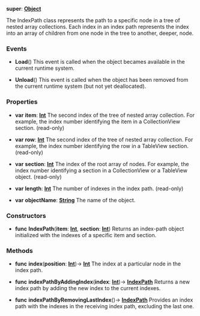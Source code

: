 **super**: **[Object](../gravity/object.md)**

The IndexPath class represents the path to a specific node in a tree of nested array collections. Each index in an index path represents the index into an array of children from one node in the tree to another, deeper, node.

### Events

* **Load**()
This event is called when the object becames available in the current runtime system.

* **Unload**()
This event is called when the object has been removed from the current runtime system (but not yet deallocated).



### Properties

* **var** **item**: **[Int](../gravity/int.md)**
The second index of the tree of nested array collection. For example, the index number identifying the item in a CollectionView section. \(read-only\)

* **var** **row**: **[Int](../gravity/int.md)**
The second index of the tree of nested array collection. For example, the index number identifying the row in a TableView section. \(read-only\)

* **var** **section**: **[Int](../gravity/int.md)**
The index of the root array of nodes. For example, the index number identifying a section in a CollectionView or a TableView object. \(read-only\)

* **var** **length**: **[Int](../gravity/int.md)**
The number of indexes in the index path. \(read-only\)

* **var** **objectName**: **[String](../gravity/string.md)**
The name of the object.



### Constructors

* **func** **IndexPath**(**item**: **[Int](../gravity/int.md)**, **section**: **[Int](../gravity/int.md)**)
Returns an index-path object initialized with the indexes of a specific item and section.



### Methods

* **func** **index**(**position**: **[Int](../gravity/int.md)**)-> <strong>[Int](../gravity/int.md)</strong> 
The index at a particular node in the index path.

* **func** **indexPathByAddingIndex**(**index**: **[Int](../gravity/int.md)**)-> <strong>[IndexPath](IndexPath.md)</strong> 
Returns a new index path by adding the new index to the current indexes.

* **func** **indexPathByRemovingLastIndex**()-> <strong>[IndexPath](IndexPath.md)</strong> 
Provides an index path with the indexes in the receiving index path, excluding the last one.






